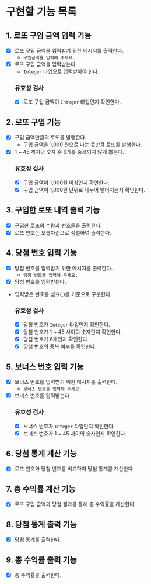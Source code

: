 # 구현할 기능 목록

## 1. 로또 구입 금액 입력 기능

- [X] 로또 구입 금액을 입력받기 위한 메시지를 출력한다.
    - `구입금액을 입력해 주세요.`
- [X] 로또 구입 금액을 입력받는다.
    - `Integer` 타입으로 입력받아야 한다.
  ### 유효성 검사
    - [X] 로또 구입 금액이 `Integer` 타입인지 확인한다.

## 2. 로또 구입 기능

- [X] 구입 금액만큼의 로또를 발행한다.
    - 구입 금액을 1,000 원으로 나눈 몫만큼 로또를 발행한다.
- [X] 1 ~ 45 까지의 숫자 중 6개를 중복되지 않게 뽑는다.
  ### 유효성 검사
    - [X] 구입 금액이 1,000원 이상인지 확인한다.
    - [X] 구입 금액이 1,000원 단위로 나누어 떨어지는지 확인한다.

## 3. 구입한 로또 내역 출력 기능

- [X] 구입한 로또의 수량과 번호들을 출력한다.
- [X] 로또 번호는 오름차순으로 정렬하여 출력한다.

## 4. 당첨 번호 입력 기능

- [X] 당첨 번호를 입력받기 위한 메시지를 출력한다.
    - `당첨 번호를 입력해 주세요.`
- [X] 당첨 번호를 입력받는다.
- 입력받은 번호를 쉼표(,)를 기준으로 구분한다.
  ### 유효성 검사
    - [X] 당청 번호가 `Integer` 타입인지 확인한다.
    - [X] 당첨 번호가 1 ~ 45 사이의 숫자인지 확인한다.
    - [X] 당첨 번호가 6개인지 확인한다.
    - [X] 당첨 번호의 중복 여부를 확인한다.

## 5. 보너스 번호 입력 기능

- [X] 보너스 번호를 입력받기 위한 메시지를 출력한다.
    - `보너스 번호를 입력해 주세요.`
- [X] 보너스 번호를 입력받는다.
  ### 유효성 검사
    - [X] 보너스 번호가 `Integer` 타입인지 확인한다.
    - [X] 보너스 번호가 1 ~ 45 사이의 숫자인지 확인한다.

## 6. 당첨 통계 계산 기능

- [X] 로또 번호와 당첨 번호를 비교하여 당첨 통계를 계산한다.

## 7. 총 수익률 계산 기능

- [X] 로또 구입 금액과 당첨 결과를 통해 총 수익률을 계산한다.

## 8. 당첨 통계 출력 기능

- [X] 당첨 통계를 출력한다.

## 9. 총 수익률 출력 기능

- [X] 총 수익률을 출력한다.